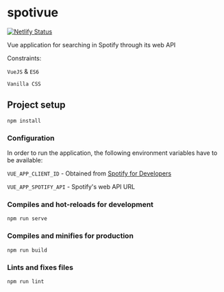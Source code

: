# spotivue
[![Netlify Status](https://api.netlify.com/api/v1/badges/5624a69a-0b1f-4fd3-a709-40e0e9fe3d05/deploy-status)](https://app.netlify.com/sites/spotivue/deploys)

Vue application for searching in Spotify through its web API

Constraints:

`VueJS` & `ES6`

`Vanilla CSS`

## Project setup
```
npm install
```

### Configuration
In order to run the application, the following environment variables have to be available:

`VUE_APP_CLIENT_ID` - Obtained from [Spotify for Developers](https://developer.spotify.com/)

`VUE_APP_SPOTIFY_API` - Spotify's web API URL

### Compiles and hot-reloads for development
```
npm run serve
```

### Compiles and minifies for production
```
npm run build
```

### Lints and fixes files
```
npm run lint
```
